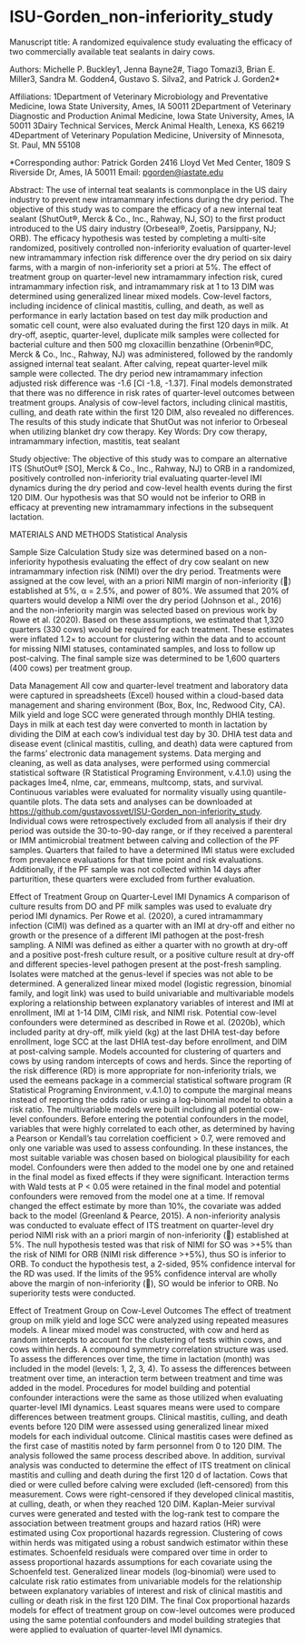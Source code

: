 # ISU-Gorden_non-inferiority_study

Manuscript title: A randomized equivalence study evaluating the efficacy of two commercially available teat sealants in dairy cows.

Authors: Michelle P. Buckley1, Jenna Bayne2#, Tiago Tomazi3, Brian E. Miller3, Sandra M. Godden4, Gustavo S. Silva2, and Patrick J. Gorden2*

Affiliations: 
1Department of Veterinary Microbiology and Preventative Medicine, Iowa State University, Ames, IA 50011
2Department of Veterinary Diagnostic and Production Animal Medicine, Iowa State University, Ames, IA 50011
3Dairy Technical Services, Merck Animal Health, Lenexa, KS 66219 
4Department of Veterinary Population Medicine, University of Minnesota, St. Paul, MN 55108

*Corresponding author: Patrick Gorden
2416 Lloyd Vet Med Center, 1809 S Riverside Dr, Ames, IA 50011
Email: pgorden@iastate.edu 

Abstract: The use of internal teat sealants is commonplace in the US dairy industry to prevent new intramammary infections during the dry period. The objective of this study was to compare the efficacy of a new internal teat sealant (ShutOut®, Merck & Co., Inc., Rahway, NJ, SO) to the first product introduced to the US dairy industry (Orbeseal®, Zoetis, Parsippany, NJ; ORB). The efficacy hypothesis was tested by completing a multi-site randomized, positively controlled non-inferiority evaluation of quarter-level new intramammary infection risk difference over the dry period on six dairy farms, with a margin of non-inferiority set a priori at 5%. The effect of treatment group on quarter-level new intramammary infection risk, cured intramammary infection risk, and intramammary risk at 1 to 13 DIM was determined using generalized linear mixed models. Cow-level factors, including incidence of clinical mastitis, culling, and death, as well as performance in early lactation based on test day milk production and somatic cell count, were also evaluated during the first 120 days in milk. At dry-off, aseptic, quarter-level, duplicate milk samples were collected for bacterial culture and then 500 mg cloxacillin benzathine (Orbenin®DC, Merck & Co., Inc., Rahway, NJ) was administered, followed by the randomly assigned internal teat sealant. After calving, repeat quarter-level milk sample were collected. The dry period new intramammary infection adjusted risk difference was -1.6 [CI -1.8, -1.37].  Final models demonstrated that there was no difference in risk rates of quarter-level outcomes between treatment groups. Analysis of cow-level factors, including clinical mastitis, culling, and death rate within the first 120 DIM, also revealed no differences. The results of this study indicate that ShutOut was not inferior to Orbeseal when utilizing blanket dry cow therapy.
Key Words: Dry cow therapy, intramammary infection, mastitis, teat sealant

Study objective: The objective of this study was to compare an alternative ITS (ShutOut® [SO], Merck & Co., Inc., Rahway, NJ) to ORB in a randomized, positively controlled non-inferiority trial evaluating quarter-level IMI dynamics during the dry period and cow-level health events during the first 120 DIM. Our hypothesis was that SO would not be inferior to ORB in efficacy at preventing new intramammary infections in the subsequent lactation.

MATERIALS AND METHODS
Statistical Analysis

Sample Size Calculation
Study size was determined based on a non-inferiority hypothesis evaluating the effect of dry cow sealant on new intramammary infection risk (NIMI) over the dry period. Treatments were assigned at the cow level, with an a priori NIMI margin of non-inferiority () established at 5%, α = 2.5%, and power of 80%. We assumed that 20% of quarters would develop a NIMI over the dry period (Johnson et al., 2016) and the non-inferiority margin was selected based on previous work by Rowe et al. (2020). Based on these assumptions, we estimated that 1,320 quarters (330 cows) would be required for each treatment. These estimates were inflated 1.2× to account for clustering within the data and to account for missing NIMI statuses, contaminated samples, and loss to follow up post-calving. The final sample size was determined to be 1,600 quarters (400 cows) per treatment group.

Data Management
All cow and quarter-level treatment and laboratory data were captured in spreadsheets (Excel) housed within a cloud-based data management and sharing environment (Box, Box, Inc, Redwood City, CA). Milk yield and loge SCC were generated through monthly DHIA testing. Days in milk at each test day were converted to month in lactation by dividing the DIM at each cow’s individual test day by 30. DHIA test data and disease event (clinical mastitis, culling, and death) data were captured from the farms’ electronic data management systems. 
        Data merging and cleaning, as well as data analyses, were performed using commercial statistical software (R Statistical Programing Environment, v.4.1.0) using the packages lme4, nlme, car, emmeans, multcomp, stats, and survival. Continuous variables were evaluated for normality visually using quantile-quantile plots. The data sets and analyses can be downloaded at https://github.com/gustavossvet/ISU-Gorden_non-inferiority_study. Individual cows were retrospectively excluded from all analysis if their dry period was outside the 30-to-90-day range, or if they received a parenteral or IMM antimicrobial treatment between calving and collection of the PF samples. Quarters that failed to have a determined IMI status were excluded from prevalence evaluations for that time point and risk evaluations. Additionally, if the PF sample was not collected within 14 days after parturition, these quarters were excluded from further evaluation. 

Effect of Treatment Group on Quarter-Level IMI Dynamics
        A comparison of culture results from DO and PF milk samples was used to evaluate dry period IMI dynamics. Per Rowe et al. (2020), a cured intramammary infection (CIMI) was defined as a quarter with an IMI at dry-off and either no growth or the presence of a different IMI pathogen at the post-fresh sampling. A NIMI was defined as either a quarter with no growth at dry-off and a positive post-fresh culture result, or a positive culture result at dry-off and different species-level pathogen present at the post-fresh sampling. Isolates were matched at the genus-level if species was not able to be determined.
 	A generalized linear mixed model (logistic regression, binomial family, and logit link) was used to build univariable and multivariable models exploring a relationship between explanatory variables of interest and IMI at enrollment, IMI at 1-14 DIM, CIMI risk, and NIMI risk. Potential cow-level confounders were determined as described in Rowe et al. (2020b), which included parity at dry-off, milk yield (kg) at the last DHIA test-day before enrollment, loge SCC at the last DHIA test-day before enrollment, and DIM at post-calving sample. Models accounted for clustering of quarters and cows by using random intercepts of cows and herds. Since the reporting of the risk difference (RD) is more appropriate for non-inferiority trials, we used the eemeans package in a commercial statistical software program (R Statistical Programing Environment, v.4.1.0) to compute the marginal means instead of reporting the odds ratio or using a log-binomial model to obtain a risk ratio. 
        The multivariable models were built including all potential cow-level confounders. Before entering the potential confounders in the model, variables that were highly correlated to each other, as determined by having a Pearson or Kendall’s tau correlation coefficient > 0.7, were removed and only one variable was used to assess confounding. In these instances, the most suitable variable was chosen based on biological plausibility for each model. Confounders were then added to the model one by one and retained in the final model as fixed effects if they were significant. Interaction terms with Wald tests at P < 0.05 were retained in the final model and potential confounders were removed from the model one at a time. If removal changed the effect estimate by more than 10%, the covariate was added back to the model (Greenland & Pearce, 2015). 
        A non-inferiority analysis was conducted to evaluate effect of ITS treatment on quarter-level dry period NIMI risk with an a priori margin of non-inferiority () established at 5%. The null hypothesis tested was that risk of NIMI for SO was >+5% than the risk of NIMI for ORB (NIMI risk difference >+5%), thus SO is inferior to ORB. To conduct the hypothesis test, a 2-sided, 95% confidence interval for the RD was used. If the limits of the 95% confidence interval are wholly above the margin of non-inferiority (), SO would be inferior to ORB. No superiority tests were conducted. 
 
 Effect of Treatment Group on Cow-Level Outcomes
 The effect of treatment group on milk yield and loge SCC were analyzed using repeated measures models. A linear mixed model was constructed, with cow and herd as random intercepts to account for the clustering of tests within cows, and cows within herds. A compound symmetry correlation structure was used. To assess the differences over time, the time in lactation (month) was included in the model (levels: 1, 2, 3, 4). To assess the differences between treatment over time, an interaction term between treatment and time was added in the model. Procedures for model building and potential confounder interactions were the same as those utilized when evaluating quarter-level IMI dynamics. Least squares means were used to compare differences between treatment groups. 
        Clinical mastitis, culling, and death events before 120 DIM were assessed using generalized linear mixed models for each individual outcome. Clinical mastitis cases were defined as the first case of mastitis noted by farm personnel from 0 to 120 DIM. The analysis followed the same process described above. In addition, survival analysis was conducted to determine the effect of ITS treatment on clinical mastitis and culling and death during the first 120 d of lactation. Cows that died or were culled before calving were excluded (left-censored) from this measurement. Cows were right-censored if they developed clinical mastitis, at culling, death, or when they reached 120 DIM. Kaplan-Meier survival curves were generated and tested with the log-rank test to compare the association between treatment groups and hazard ratios (HR) were estimated using Cox proportional hazards regression. Clustering of cows within herds was mitigated using a robust sandwich estimator within these estimates. Schoenfeld residuals were compared over time in order to assess proportional hazards assumptions for each covariate using the Schoenfeld test. Generalized linear models (log-binomial) were used to calculate risk ratio estimates from univariable models for the relationship between explanatory variables of interest and risk of clinical mastitis and culling or death risk in the first 120 DIM. The final Cox proportional hazards models for effect of treatment group on cow-level outcomes were produced using the same potential confounders and model building strategies that were applied to evaluation of quarter-level IMI dynamics.
